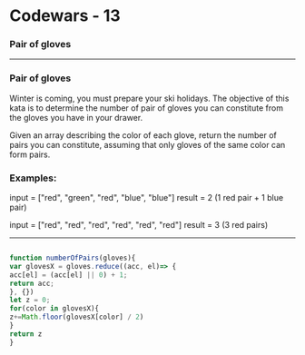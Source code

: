 # Codewars - 13
### Pair of gloves
---

### Pair of gloves
Winter is coming, you must prepare your ski holidays. The objective of this kata is to determine the number of pair of gloves you can constitute from the gloves you have in your drawer.

Given an array describing the color of each glove, return the number of pairs you can constitute, assuming that only gloves of the same color can form pairs.

### Examples:
input = ["red", "green", "red", "blue", "blue"]
result = 2 (1 red pair + 1 blue pair)

input = ["red", "red", "red", "red", "red", "red"]
result = 3 (3 red pairs)


---
```javascript

function numberOfPairs(gloves){
var glovesX = gloves.reduce((acc, el)=> {
acc[el] = (acc[el] || 0) + 1;
return acc;
}, {})
let z = 0;
for(color in glovesX){
z+=Math.floor(glovesX[color] / 2)
}
return z
}
 


```
